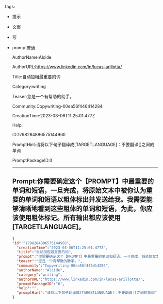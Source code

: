   tags: 
- 提示
- 文案
- 写
- prompt普通

  AuthorName:Alcide

  AuthorURL:https://www.linkedin.com/in/lucas-arillotta/

  Title:自动加粗最重要的词

  Category:writing

  Teaser:您是一个有帮助的助手。

  Community:Copywriting-00ea56f446414284

  CreationTime:2023-03-06T11:25:01.477Z

  Help:

  ID:1798284886575144960

  PromptHint:请将以下句子翻译成[TARGETLANGUAGE]：不要翻译[]之间的单词

  PromptPackageID:0

  ---

  ## Prompt:你需要确定这个【PROMPT】中最重要的单词和短语，一旦完成，将原始文本中被你认为重要的单词和短语以粗体标出并发送给我。我需要能够清晰地看到这些粗体的单词和短语，为此，你应该使用粗体标记。所有输出都应该使用[TARGETLANGUAGE]。

  ```json
  {
  "id":"1798284886575144960",
    "creationTime":"2023-03-06T11:25:01.477Z",
    "title":"自动加粗最重要的词",
    "prompt":"你需要确定这个【PROMPT】中最重要的单词和短语，一旦完成，将原始文本中被你认为重要的单词和短语以粗体标出并发送给我。我需要能够清晰地看到这些粗体的单词和短语，为此，你应该使用粗体标记。所有输出都应该使用[TARGETLANGUAGE]。",
    "teaser":"您是一个有帮助的助手。",
    "community":"Copywriting-00ea56f446414284",
    "authorName":"Alcide",
    "category":"writing",
    "authorURL":"https://www.linkedin.com/in/lucas-arillotta/",
    "promptPackageID":"0",
    "help":"",
    "promptHint":"请将以下句子翻译成[TARGETLANGUAGE]：不要翻译[]之间的单词"
  }
  ```
